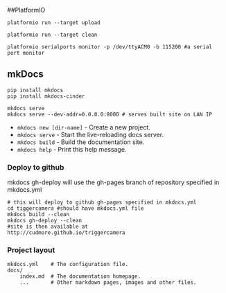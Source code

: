 ##PlatformIO

    platformio run --target upload
    
    platformio run --target clean
    
    platformio serialports monitor -p /dev/ttyACM0 -b 115200 #a serial port monitor
    
## mkDocs

    pip install mkdocs
    pip install mkdocs-cinder

    mkdocs serve
    mkdocs serve --dev-addr=0.0.0.0:8000 # serves built site on LAN IP
    
* `mkdocs new [dir-name]` - Create a new project.
* `mkdocs serve` - Start the live-reloading docs server.
* `mkdocs build` - Build the documentation site.
* `mkdocs help` - Print this help message.

### Deploy to github

mkdocs gh-deploy will use the gh-pages branch of repository specified in mkdocs.yml

	# this will deploy to github gh-pages specified in mkdocs.yml
	cd tiggercamera #should have mkdocs.yml file
	mkdocs build --clean
	mkdocs gh-deploy --clean 
	#site is then available at
	http://cudmore.github.io/triggercamera

### Project layout

    mkdocs.yml    # The configuration file.
    docs/
        index.md  # The documentation homepage.
        ...       # Other markdown pages, images and other files.
